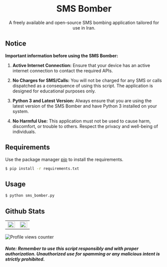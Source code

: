 <div align="center">
  <h1>SMS Bomber</h1>
</div>
<div align="center">
  <p>A freely available and open-source SMS bombing application tailored for use in Iran.</p>
</div>

## Notice

**Important information before using the SMS Bomber:**

1. **Active Internet Connection:** Ensure that your device has an active internet connection to contact the required APIs.

2. **No Charges for SMS/Calls:** You will not be charged for any SMS or calls dispatched as a consequence of using this script. The application is designed for educational purposes only.

3. **Python 3 and Latest Version:** Always ensure that you are using the latest version of the SMS Bomber and have Python 3 installed on your system.

4. **No Harmful Use:** This application must not be used to cause harm, discomfort, or trouble to others. Respect the privacy and well-being of individuals.

## Requirements

Use the package manager [pip](https://pip.pypa.io/en/stable/getting-started/) to install the requirements.

```bash
$ pip install -r requirements.txt
```
## Usage
```bash
$ python sms_bomber.py
```

## Github Stats  
<table><tr><td valign="top" width="50%">

<img src="https://github-readme-stats.vercel.app/api?username=NimaWasTaken&show_icons=true&theme=onedark" align="left" style="width: 100%" />

</td><td valign="top" width="50%">

<img src="https://github-readme-stats.vercel.app/api/top-langs/?username=NimaWasTaken&hide_border=true&layout=compact&theme=onedark" align="left" style="width: 100%" />

</td></tr></table>  


![Profile views counter](https://komarev.com/ghpvc/?username=NimaWasTaken&&style=flat-square)  

##### Note: Remember to use this script responsibly and with proper authorization. Unauthorized use for spamming or any malicious intent is strictly prohibited.
